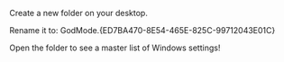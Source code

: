 Create a new folder on your desktop.

Rename it to:
GodMode.{ED7BA470-8E54-465E-825C-99712043E01C}

Open the folder to see a master list of Windows settings!
